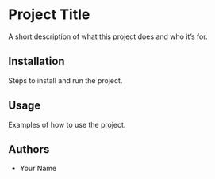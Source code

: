 # Project Title

A short description of what this project does and who it’s for.

## Installation

Steps to install and run the project.

## Usage

Examples of how to use the project.

## Authors

- Your Name
